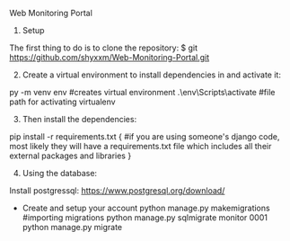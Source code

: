 Web Monitoring Portal

1) Setup

The first thing to do is to clone the repository:
$ git https://github.com/shyxxm/Web-Monitoring-Portal.git


2) Create a virtual environment to install dependencies in and activate it:

py -m venv env #creates virtual environment
.\env\Scripts\activate #file path for activating virtualenv

3) Then install the dependencies:

pip install -r requirements.txt  { #if you are using someone's django code, most likely they will have a requirements.txt file which includes all their external packages and libraries }

4) Using the database:

Install postgressql:
https://www.postgresql.org/download/

- Create and setup your account
python manage.py makemigrations #importing migrations
python manage.py sqlmigrate monitor 0001
python manage.py migrate
